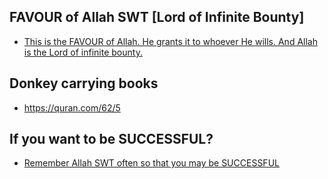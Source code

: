 ## FAVOUR of Allah SWT [Lord of Infinite Bounty]
* [This is the FAVOUR of Allah. He grants it to whoever He wills. And Allah is the Lord of infinite bounty.](https://quran.com/62/4)

## Donkey carrying books
* https://quran.com/62/5
  
## If you want to be SUCCESSFUL?
* [Remember Allah SWT often so that you may be SUCCESSFUL](https://quran.com/62/10)
